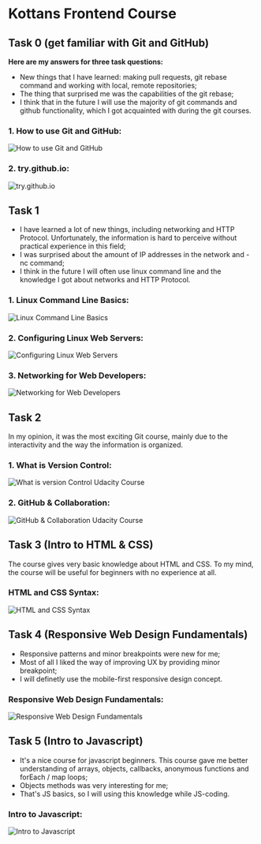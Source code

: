 # Kottans Frontend Course
## Task 0 (get familiar with Git and GitHub)
**Here are my answers for three task questions:**
* New things that I have learned: making pull requests, git rebase command and working with local, remote repositories;
* The thing that surprised me was the capabilities of the git rebase;
* I think that in the future I will use the majority of git commands and github functionality, which I got acquainted with during the git courses.

### 1. How to use Git and GitHub:

![How to use Git and GitHub](task_0/how-to-use-git-and-github-udacity.png)

### 2. try.github.io:

![try.github.io](task_0/git-tutorial-try-git.png)

## Task 1
* I have learned a lot of new things, including networking and HTTP Protocol. Unfortunately, the information is hard to perceive without practical experience in this field;
* I was surprised about the amount of IP addresses in the network and -nc command;
* I think in the future I will often use linux command line and the knowledge I got about networks and HTTP Protocol.

### 1. Linux Command Line Basics:

![Linux Command Line Basics](task_01/linux-command-line-basics-udacity.png)

### 2. Configuring Linux Web Servers:

![Configuring Linux Web Servers](task_01/configuring-linux-web-servers-udacity.png)

### 3. Networking for Web Developers:

![Networking for Web Developers](task_01/networking-for-web-developers-udacity.png)

## Task 2
In my opinion, it was the most exciting Git course, mainly due to the interactivity and the way the information is organized.

### 1. What is Version Control:

![What is version Control Udacity Course](task_02/version-control-with-git-udacity.png)

### 2. GitHub & Collaboration:

![GitHub & Collaboration Udacity Course](task_02/github-collaboration-udacity.png)

## Task 3 (Intro to HTML & CSS)
The course gives very basic knowledge about HTML and CSS. To my mind, the course will be useful for beginners with no experience at all.

### HTML and CSS Syntax:
![HTML and CSS Syntax](task_03/html-and-css-syntax-udacity.png)

## Task 4 (Responsive Web Design Fundamentals)
* Responsive patterns and minor breakpoints were new for me;
* Most of all I liked the way of improving UX by providing minor breakpoint;
* I will definetly use the mobile-first responsive design concept.

### Responsive Web Design Fundamentals:
![Responsive Web Design Fundamentals](task_04/responsive-web-design-fundamentals-udacity.png)

## Task 5 (Intro to Javascript)
* It's a nice course for javascript beginners. This course gave me better understanding of arrays, objects, callbacks, anonymous functions and forEach / map loops;
* Objects methods was very interesting for me;
* That's JS basics, so I will using this knowledge while JS-coding.

### Intro to Javascript:
![Intro to Javascript](task_05/intro-to-javascript-udacity.png)